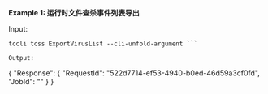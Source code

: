 **Example 1: 运行时文件查杀事件列表导出**



Input: 

```
tccli tcss ExportVirusList --cli-unfold-argument ```

Output: 
```
{
    "Response": {
        "RequestId": "522d7714-ef53-4940-b0ed-46d59a3cf0fd",
        "JobId": ""
    }
}
```

